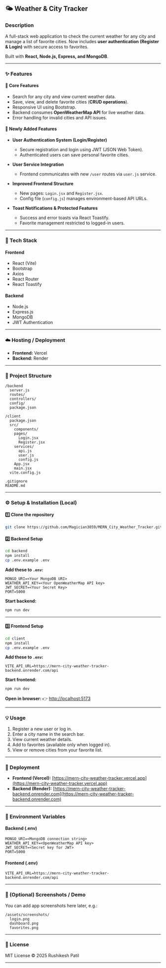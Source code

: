 
## 🌤️ Weather & City Tracker

### **Description**

A full-stack web application to check the current weather for any city and manage a list of favorite cities.
Now includes **user authentication (Register & Login)** with secure access to favorites.

Built with **React, Node.js, Express, and MongoDB**.

---

### **✨ Features**

#### 🧭 Core Features

* Search for any city and view current weather data.
* Save, view, and delete favorite cities (**CRUD operations**).
* Responsive UI using Bootstrap.
* Backend consumes **OpenWeatherMap API** for live weather data.
* Error handling for invalid cities and API issues.

#### 🔐 Newly Added Features

* **User Authentication System (Login/Register)**

  * Secure registration and login using JWT (JSON Web Token).
  * Authenticated users can save personal favorite cities.
* **User Service Integration**

  * Frontend communicates with new `/user` routes via `user.js` service.
* **Improved Frontend Structure**

  * New pages: `Login.jsx` and `Register.jsx`.
  * Config file (`config.js`) manages environment-based API URLs.
* **Toast Notifications & Protected Features**

  * Success and error toasts via React Toastify.
  * Favorite management restricted to logged-in users.

---

### **🧰 Tech Stack**

#### Frontend

* React (Vite)
* Bootstrap
* Axios
* React Router
* React Toastify

#### Backend

* Node.js
* Express.js
* MongoDB
* JWT Authentication

---

### **☁️ Hosting / Deployment**

* **Frontend:** Vercel
* **Backend:** Render

---

### **📁 Project Structure**

```
/backend
  server.js
  routes/
  controllers/
  config/
  package.json

/client
  package.json
  src/
    components/
    pages/
      Login.jsx
      Register.jsx
    services/
      api.js
      user.js
      config.js
    App.jsx
    main.jsx
  vite.config.js

.gitignore
README.md
```

---

### **⚙️ Setup & Installation (Local)**

#### 1️⃣ Clone the repository

```bash
git clone https://github.com/Magician3059/MERN_City_Weather_Tracker.git
```

#### 2️⃣ Backend Setup

```bash
cd backend
npm install
cp .env.example .env
```

**Add these to `.env`:**

```
MONGO_URI=<Your MongoDB URI>
WEATHER_API_KEY=<Your OpenWeatherMap API key>
JWT_SECRET=<Your Secret Key>
PORT=5000
```

**Start backend:**

```bash
npm run dev
```

---

#### 3️⃣ Frontend Setup

```bash
cd client
npm install
cp .env.example .env
```

**Add these to `.env`:**

```
VITE_API_URL=https://mern-city-weather-tracker-backend.onrender.com/api
```

**Start frontend:**

```bash
npm run dev
```

**Open in browser:**
👉 [http://localhost:5173](http://localhost:5173)

---

### **💡 Usage**

1. Register a new user or log in.
2. Enter a city name in the search bar.
3. View current weather details.
4. Add to favorites (available only when logged in).
5. View or remove cities from your favorite list.

---

### **🚀 Deployment**

* **Frontend (Vercel):** [https://mern-city-weather-tracker.vercel.app](https://mern-city-weather-tracker.vercel.app)
* **Backend (Render):** [https://mern-city-weather-tracker-backend.onrender.com](https://mern-city-weather-tracker-backend.onrender.com)

---

### **🔑 Environment Variables**

#### Backend (.env)

```
MONGO_URI=<MongoDB connection string>
WEATHER_API_KEY=<OpenWeatherMap API key>
JWT_SECRET=<Secret key for JWT>
PORT=5000
```

#### Frontend (.env)

```
VITE_API_URL=https://mern-city-weather-tracker-backend.onrender.com/api
```

---

### **📸 (Optional) Screenshots / Demo**

You can add app screenshots here later, e.g.:

```
/assets/screenshots/
  login.png
  dashboard.png
  favorites.png
```

---

### **📜 License**

MIT License © 2025 Rushikesh Patil

---

